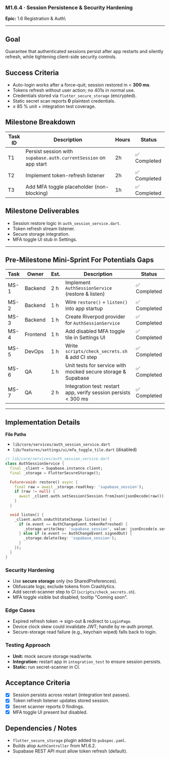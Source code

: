 ### M1.6.4 · Session Persistence & Security Hardening

**Epic:** 1.6 Registration & Auth\

---

## Goal

Guarantee that authenticated sessions persist after app restarts and silently
refresh, while tightening client-side security controls.

## Success Criteria

- Auto-login works after a force-quit; session restored in < **300 ms**.
- Tokens refresh without user action; no 401s in normal use.
- Credentials stored via `flutter_secure_storage` (encrypted).
- Static secret scan reports **0** plaintext credentials.
- ≥ 85 % unit + integration test coverage.

## Milestone Breakdown

| Task ID | Description                                                      | Hours | Status       |
| ------- | ---------------------------------------------------------------- | ----- | ------------ |
| T1      | Persist session with `supabase.auth.currentSession` on app start | 2h    | ✅ Completed |
| T2      | Implement token-refresh listener                                 | 2h    | ✅ Completed |
| T3      | Add MFA toggle placeholder (non-blocking)                        | 1h    | ✅ Completed |

## Milestone Deliverables

- Session restore logic in `auth_session_service.dart`.
- Token refresh stream listener.
- Secure storage integration.
- MFA toggle UI stub in Settings.

---

## Pre-Milestone Mini-Sprint For Potentials Gaps

| Task | Owner    | Est. | Description                                                     | Status       |
| ---- | -------- | ---- | --------------------------------------------------------------- | ------------ |
| MS-1 | Backend  | 2 h  | Implement `AuthSessionService` (restore & listen)               | ✅ Completed |
| MS-2 | Backend  | 1 h  | Wire `restore()` + `listen()` into app startup                  | ✅ Completed |
| MS-3 | Backend  | 1 h  | Create Riverpod provider for `AuthSessionService`               | ✅ Completed |
| MS-4 | Frontend | 1 h  | Add disabled MFA toggle tile in Settings UI                     | ✅ Completed |
| MS-5 | DevOps   | 1 h  | Write `scripts/check_secrets.sh` & add CI step                  | ✅ Completed |
| MS-6 | QA       | 1 h  | Unit tests for service with mocked secure storage & Supabase    | ✅ Completed |
| MS-7 | QA       | 2 h  | Integration test: restart app, verify session persists < 300 ms | ✅ Completed |

---

## Implementation Details

**File Paths**

- `lib/core/services/auth_session_service.dart`
- `lib/features/settings/ui/mfa_toggle_tile.dart` (disabled)

```dart
// lib/core/services/auth_session_service.dart
class AuthSessionService {
  final _client = Supabase.instance.client;
  final _storage = FlutterSecureStorage();

  Future<void> restore() async {
    final raw = await _storage.read(key: 'supabase_session');
    if (raw != null) {
      await _client.auth.setSession(Session.fromJson(jsonDecode(raw)));
    }
  }

  void listen() {
    _client.auth.onAuthStateChange.listen((e) {
      if (e.event == AuthChangeEvent.tokenRefreshed) {
        _storage.write(key: 'supabase_session', value: jsonEncode(e.session!.toJson()));
      } else if (e.event == AuthChangeEvent.signedOut) {
        _storage.delete(key: 'supabase_session');
      }
    });
  }
}
```

### Security Hardening

- Use **secure storage** only (no SharedPreferences).
- Obfuscate logs; exclude tokens from Crashlytics.
- Add secret-scanner step to CI (`scripts/check_secrets.sh`).
- MFA toggle visible but disabled; tooltip "Coming soon".

### Edge Cases

- Expired refresh token → sign-out & redirect to `LoginPage`.
- Device clock skew could invalidate JWT; handle by re-auth prompt.
- Secure-storage read failure (e.g., keychain wiped) falls back to login.

### Testing Approach

- **Unit:** mock secure storage read/write.
- **Integration:** restart app in `integration_test` to ensure session persists.
- **Static:** run secret-scanner in CI.

## Acceptance Criteria

- [x] Session persists across restart (integration test passes).
- [x] Token refresh listener updates stored session.
- [x] Secret scanner reports 0 findings.
- [x] MFA toggle UI present but disabled.

## Dependencies / Notes

- `flutter_secure_storage` plugin added to `pubspec.yaml`.
- Builds atop `AuthController` from M1.6.2.
- Supabase REST API must allow token refresh (default).
